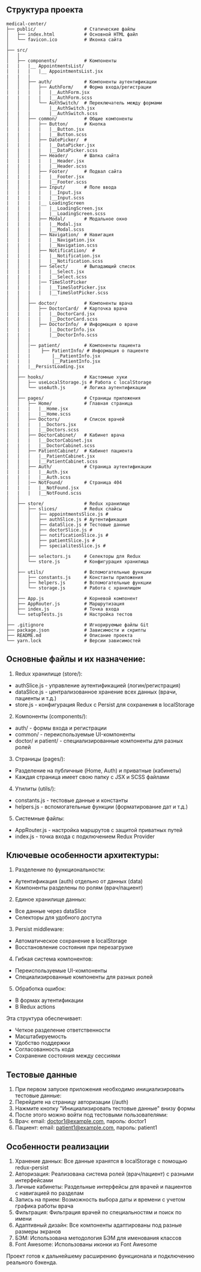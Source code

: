## Структура проекта
```
medical-center/
├── public/                  # Статические файлы
│   ├── index.html           # Основной HTML файл
│   └── favicon.ico          # Иконка сайта
│
├── src/
│   │
│   ├── components/          # Компоненты
|   |   |__ AppointmentsList/
|   |   |   |__ AppointmentsList.jsx
|   |   |
│   │   ├── auth/            # Компоненты аутентификации
│   │   │   ├── AuthForm/    # Форма входа/регистрации
|   |   |   |   |__AuthForm.jsx
|   |   |   |   |__AuthForm.scss
│   │   │   └── AuthSwitch/  # Переключатель между формами
│   │   │       |__AuthSwitch.jsx
|   |   |       |__AuthSwitch.scss
│   │   ├── common/          # Общие компоненты
│   │   │   ├── Button/      # Кнопка
|   |   |   |   |__Button.jsx
|   |   |   |   |__Button.scss
│   │   │   ├── DatePicker/  #
|   |   |   |   |__DataPicker.jsx
|   |   |   |   |__DataPicker.scss
│   │   │   ├── Header/      # Шапка сайта
|   |   |   |   |__Header.jsx
|   |   |   |   |__Header.scss
│   │   │   ├── Footer/      # Подвал сайта
|   |   |   |   |__Footer.jsx
|   |   |   |   |__Footer.scss
│   │   │   ├── Input/       # Поле ввода
|   |   |   |   |__Input.jsx
|   |   |   |   |__Input.scss
|   |   |   |__ LoadingScreen
|   |   |   |   |__LoadingScreen.jsx
|   |   |   |   |__LoadingScreen.scss
│   │   │   ├── Modal/       # Модальное окно
|   |   |   |   |__Modal.jsx
|   |   |   |   |__Modal.scss
│   │   │   ├── Navigation/  # Навигация
|   |   |   |   |__Navigation.jsx
|   |   |   |   |__Navigation.scss
│   │   │   ├── Notificatiion/  #
|   |   |   |   |__Notification.jsx
|   |   |   |   |__Notification.scss
│   │   │   ├── Select/      # Выпадающий список
|   |   |   |   |__Select.jsx
|   |   |   |   |__Select.scss
│   │   │   |── TimeSlotPicker
|   |   |   |   |__TimeSlotPicker.jsx
|   |   |   |   |__TimeSlotPicker.scss
│   │   │
│   │   ├── doctor/          # Компоненты врача
│   │   │   ├── DoctorCard/  # Карточка врача
|   |   |   |   |__DoctorCard.jsx
|   |   |   |   |__DoctorCard.scss
│   │   │   ├── DoctorInfo/  # Информация о враче
|   |   |       |__DoctorInfo.jsx
|   |   |       |__DoctorInfo.scss
│   │   │
│   │   |── patient/         # Компоненты пациента
│   │   |    ├── PatientInfo/ # Информация о пациенте
|   |   |        |__PatientInfo.jsx
|   |   |        |__PatientInfo.jsx
|   |   |__PersistLoading.jsx
│   │
│   ├── hooks/               # Кастомные хуки
│   │   ├── useLocalStorage.js # Работа с localStorage
│   │   └── useAuth.js       # Логика аутентификации
│   │
│   ├── pages/               # Страницы приложения
│   │   ├── Home/            # Главная страница
|   |   |   |__Home.jsx
|   |   |   |__Home.scss
│   │   ├── Doctors/         # Список врачей
|   |   |   |__Doctors.jsx
|   |   |   |__Doctors.scss
│   │   ├── DoctorCabinet/   # Кабинет врача
|   |   |   |__DoctorCabinet.jsx
|   |   |   |__DoctorCabinet.scss
│   │   ├── PatientCabinet/  # Кабинет пациента
|   |   |   |__PatientCabinet.jsx
|   |   |   |__PatientCabinet.scss
│   │   ├── Auth/            # Страница аутентификации
|   |   |   |__Auth.jsx
|   |   |   |__Auth.scss
│   │   |── NotFound/        # Страница 404
|   |   |   |__NotFound.jsx
|   |   |   |__NotFound.scss
│   │
│   ├── store/               # Redux хранилище
│   │   ├── slices/          # Redux слайсы
│   │   │   ├── appointmentsSlice.js #
│   │   │   ├── authSlice.js # Аутентификация
│   │   │   ├── dataSlice.js # Тестовые данные
│   │   │   ├── doctorSlice.js #
│   │   │   ├── notificationSlice.js #
│   │   │   ├── patientSlice.js #
│   │   │   ├── specialitesSlice.js #
│   │   │
│   │   ├── selectors.js     # Селекторы для Redux
│   │   └── store.js         # Конфигурация хранилища
│   │
│   ├── utils/               # Вспомогательные функции
│   │   ├── constants.js     # Константы приложения
│   │   ├── helpers.js       # Вспомогательные функции
│   │   └── storage.js       # Работа с хранилищем
│   │
│   ├── App.js               # Корневой компонент
│   ├── AppRouter.js         # Маршрутизация
│   ├── index.js             # Точка входа
│   └── setupTests.js        # Настройка тестов
│
├── .gitignore               # Игнорируемые файлы Git
├── package.json             # Зависимости и скрипты
├── README.md                # Описание проекта
└── yarn.lock                # Версии зависимостей
```
## Основные файлы и их назначение:

1. Redux хранилище (store/):

- authSlice.js - управление аутентификацией (логин/регистрация)
- dataSlice.js - централизованное хранение всех данных (врачи, пациенты и т.д.)
- store.js - конфигурация Redux с Persist для сохранения в localStorage

2. Компоненты (components/):

- auth/ - формы входа и регистрации
- common/ - переиспользуемые UI-компоненты
- doctor/ и patient/ - специализированные компоненты для разных ролей

3. Страницы (pages/):

- Разделение на публичные (Home, Auth) и приватные (кабинеты)
- Каждая страница имеет свою папку с JSX и SCSS файлами

4. Утилиты (utils/):

- constants.js - тестовые данные и константы
- helpers.js - вспомогательные функции (форматирование дат и т.д.)

5. Системные файлы:

- AppRouter.js - настройка маршрутов с защитой приватных путей
- index.js - точка входа с подключением Redux Provider

## Ключевые особенности архитектуры:

1. Разделение по функциональности:

- Аутентификация (auth) отдельно от данных (data)
- Компоненты разделены по ролям (врач/пациент)

2. Единое хранилище данных:

- Все данные через dataSlice
- Селекторы для удобного доступа

3. Persist middleware:

- Автоматическое сохранение в localStorage
- Восстановление состояния при перезагрузке

4. Гибкая система компонентов:

- Переиспользуемые UI-компоненты
- Специализированные компоненты для разных ролей

5. Обработка ошибок:

- В формах аутентификации
- В Redux actions

Эта структура обеспечивает:

- Четкое разделение ответственности
- Масштабируемость
- Удобство поддержки
- Согласованность кода
- Сохранение состояния между сессиями

## Тестовые данные

1. При первом запуске приложения необходимо инициализировать тестовые данные:
2. Перейдите на страницу авторизации (/auth)
3. Нажмите кнопку "Инициализировать тестовые данные" внизу формы
4. После этого можно войти под тестовыми пользователями:
5. Врач: email: doctor1@example.com, пароль: doctor1
6. Пациент: email: patient1@example.com, пароль: patient1

## Особенности реализации

1. Хранение данных: Все данные хранятся в localStorage с помощью redux-persist
2. Авторизация: Реализована система ролей (врач/пациент) с разными интерфейсами
3. Личные кабинеты: Раздельные интерфейсы для врачей и пациентов с навигацией по разделам
4. Запись на прием: Возможность выбора даты и времени с учетом графика работы врача
5. Фильтрация: Фильтрация врачей по специальностям и поиск по имени
6. Адаптивный дизайн: Все компоненты адаптированы под разные размеры экранов
7. БЭМ: Использована методология БЭМ для именования классов
8. Font Awesome: Использованы иконки из Font Awesome

Проект готов к дальнейшему расширению функционала и подключению реального бэкенда.